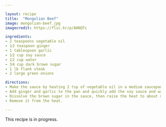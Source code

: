 ```yaml
---

layout: recipe
title:  "Mongolian Beef"
image: mongolian-beef.jpg
imagecredit: https://flic.kr/p/8ANQTc

ingredients:
- 2 teaspoons vegetable oil
- 1⁄2 teaspoon ginger
- 1 tablespoon garlic
- 1⁄2 cup soy sauce
- 1⁄2 cup water
- 3⁄4 cup dark brown sugar
- 1 lb flank steak
- 2 large green onions

directions:
- Make the sauce by heating 2 tsp of vegetable oil in a medium saucepan over med/low heat. Don't get the oil too hot.
- Add ginger and garlic to the pan and quickly add the soy sauce and water before the garlic scorches.
- Dissolve the brown sugar in the sauce, then raise the heat to about medium and boil the sauce for 2-3 minutes or until the sauce thickens.
- Remove it from the heat.

---
```


This recipe is in progress.